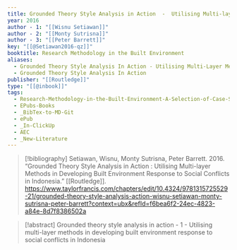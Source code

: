 ```yaml
---
title: Grounded Theory Style Analysis in Action  -  Utilising Multi-layer Methods in Developing Built Environment Response to Social Conflicts in Indonesia
year: 2016
author - 1: "[[Wisnu Setiawan]]"
author - 2: "[[Monty Sutrisna]]"
author - 3: "[[Peter Barrett]]"
key: "[[@Setiawan2016-qz]]"
booktitle: Research Methodology in the Built Environment
aliases:
  - Grounded Theory Style Analysis In Action - Utilising Multi-Layer Methods In Developing Built Environment Response To Social Conflicts In Indonesia
  - Grounded Theory Style Analysis In Action
publisher: "[[Routledge]]"
type: "[[@inbook]]"
tags:
  - Research-Methodology-in-the-Built-Environment-A-Selection-of-Case-Studies
  - EPubs-Books
  - _BibTex-to-MD-Git
  - ePub
  - _In-ClickUp
  - AEC
  - _New-Literature
---
```


> [!bibliography]
> Setiawan, Wisnu, Monty Sutrisna, Peter Barrett. 2016. “Grounded Theory Style Analysis in Action : Utilising Multi-layer Methods in Developing Built Environment Response to Social Conflicts in Indonesia.” [[Routledge]]. https://www.taylorfrancis.com/chapters/edit/10.4324/9781315725529-21/grounded-theory-style-analysis-action-wisnu-setiawan-monty-sutrisna-peter-barrett?context=ubx&refId=f6bea6f2-24ec-4823-a84e-8d7f8386502a

> [!abstract]
> Grounded theory style analysis in action - 1 - Utilising multi-layer methods in developing built environment response to social conflicts in Indonesia